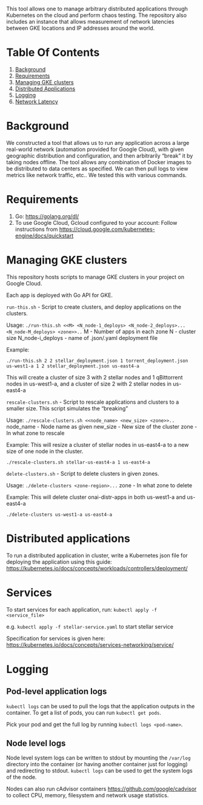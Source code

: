 This tool allows one to manage arbitrary distributed applications through Kubernetes on the cloud and perform chaos testing. The repository also includes an instance that allows measurement of network latencies between GKE locations and IP addresses around the world.

# Table Of Contents

1. [Background](#Background)
2. [Requirements](#Requirements)
3. [Managing GKE clusters](#Managing-GKE-clusters)
4. [Distributed Applications](#Distributed-Applications)
5. [Logging](#Logging)
6. [Network Latency](network-latency/README.md)

# Background
We constructed a tool that allows us to run any application across a large real-world network (automation provided for Google Cloud), with given geographic distribution and configuration, and then arbitrarily “break” it by taking nodes offline. The tool allows any combination of Docker images to be distributed to data centers as specified. We can then pull logs to view metrics like network traffic, etc.. We tested this with various commands.

# Requirements

1. Go: https://golang.org/dl/
2. To use Google Cloud, Gcloud configured to your account: Follow instructions from https://cloud.google.com/kubernetes-engine/docs/quickstart

# Managing GKE clusters

This repository hosts scripts to manage GKE clusters in your project on Google Cloud.

Each app is deployed with Go API for GKE.

`run-this.sh` - Script to create clusters, and deploy applications on the clusters.

Usage:
`./run-this.sh <<M> <N_node-1_deploys> <N_node-2_deploys>...<N_node-M_deploys> <zone>>..`
M - Number of apps in each zone
N - cluster size
N_node-i_deploys - name of .json/.yaml deployment file



Example:

```
./run-this.sh 2 2 stellar_deployment.json 1 torrent_deployment.json us-west1-a 1 2 stellar_deployment.json us-east4-a
```

This will create a cluster of size 3 with 2 stellar nodes and 1 qBittorrent nodes
in us-west1-a, and a cluster of size 2 with 2 stellar nodes in us-east4-a


`rescale-clusters.sh` - Script to rescale applications and clusters to a smaller size. This script simulates the “breaking” 

Usage:
`./rescale-clusters.sh <<node_name> <new_size> <zone>>..`
node_name - Node name as given
new_size - New size of the cluster
zone - In what zone to rescale


Example: This will resize a cluster of stellar nodes in us-east4-a to a new size of one node in the cluster.
```
./rescale-clusters.sh stellar-us-east4-a 1 us-east4-a
```


`delete-clusters.sh` - Script to delete clusters in given zones.


Usage:
`./delete-clusters <zone-region>...`
zone - In what zone to delete

Example: This will delete cluster onai-distr-apps in both us-west1-a and us-east4-a
```
./delete-clusters us-west1-a us-east4-a

```

# Distributed applications

To run a distributed application in cluster, write a Kubernetes json file for deploying the application using this guide: https://kubernetes.io/docs/concepts/workloads/controllers/deployment/

# Services

To start services for each application, run:
`kubectl apply -f <service_file>`

e.g. `kubectl apply -f stellar-service.yaml` to start stellar service

Specification for services is given here: https://kubernetes.io/docs/concepts/services-networking/service/


# Logging

## Pod-level application logs

`kubectl logs` can be used to pull the logs that the application outputs in the container. To get a list of pods, you can run `kubectl get pods`.

Pick your pod and get the full log by running `kubectl logs <pod-name>`.


## Node level logs
Node level system logs can be written to stdout by mounting the `/var/log` directory into the container (or having another container just for logging) and redirecting to stdout. `kubectl logs` can be used to get the system logs of the node.

Nodes can also run cAdvisor containers https://github.com/google/cadvisor to collect CPU, memory, filesystem and network usage statistics.

